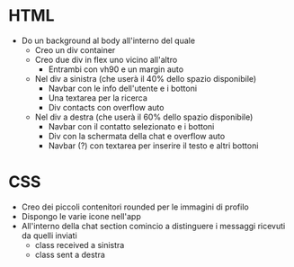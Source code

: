 # HTML

- Do un background al body all'interno del quale
  - Creo un div container
  - Creo due div in flex uno vicino all'altro
    - Entrambi con vh90 e un margin auto
  - Nel div a sinistra (che userà il 40% dello spazio disponibile)
    - Navbar con le info dell'utente e i bottoni
    - Una textarea per la ricerca
    - Div contacts con overflow auto
  - Nel div a destra (che userà il 60% dello spazio disponibile)
    - Navbar con il contatto selezionato e i bottoni
    - Div con la schermata della chat e overflow auto
    - Navbar (?) con textarea per inserire il testo e altri bottoni

# CSS

- Creo dei piccoli contenitori rounded per le immagini di profilo
- Dispongo le varie icone nell'app
- All'interno della chat section comincio a distinguere i messaggi ricevuti da quelli inviati
  - class received a sinistra
  - class sent a destra
